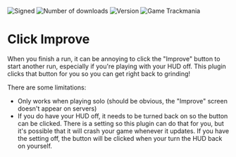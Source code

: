 ![Signed](https://img.shields.io/badge/Signed-Yes-00AA00)
![Number of downloads](https://img.shields.io/badge/dynamic/json?query=downloads&url=https%3A%2F%2Fopenplanet.dev%2Fapi%2Fplugin%2F479&label=Downloads&color=purple)
![Version](https://img.shields.io/badge/dynamic/json?query=version&url=https%3A%2F%2Fopenplanet.dev%2Fapi%2Fplugin%2F479&label=Version&color=red)
![Game Trackmania](https://img.shields.io/badge/Game-Trackmania-blue)
# Click Improve

When you finish a run, it can be annoying to click the "Improve" button to start another run, especially if you're playing with your HUD off. This plugin clicks that button for you so you can get right back to grinding!

There are some limitations:
- Only works when playing solo (should be obvious, the "Improve" screen doesn't appear on servers)
- If you do have your HUD off, it needs to be turned back on so the button can be clicked. There is a setting so this plugin can do that for you, but it's possible that it will crash your game whenever it updates. If you have the setting off, the button will be clicked when your turn the HUD back on yourself.